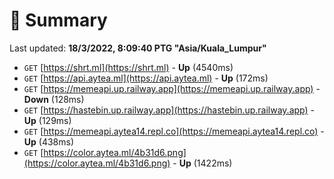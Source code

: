 # 📖 Summary
Last updated: **18/3/2022, 8:09:40 PTG "Asia/Kuala_Lumpur"**

- `GET` [https://shrt.ml](https://shrt.ml) - **Up** (4540ms)
- `GET` [https://api.aytea.ml](https://api.aytea.ml) - **Up** (172ms)
- `GET` [https://memeapi.up.railway.app](https://memeapi.up.railway.app) - **Down** (128ms)
- `GET` [https://hastebin.up.railway.app](https://hastebin.up.railway.app) - **Up** (129ms)
- `GET` [https://memeapi.aytea14.repl.co](https://memeapi.aytea14.repl.co) - **Up** (438ms)
- `GET` [https://color.aytea.ml/4b31d6.png](https://color.aytea.ml/4b31d6.png) - **Up** (1422ms)
